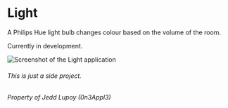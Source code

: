 # Light
A Philips Hue light bulb changes colour based on the volume of the room.

Currently in development.

![Screenshot of the Light application](https://imgur.com/XKyE8XG.png)

###### This is just a side project.
###### Property of Jedd Lupoy (0n3Appl3)
